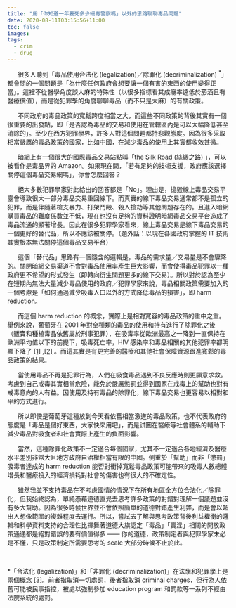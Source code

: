 ```yaml
---
title: "用「你知道一年要死多少緝毒警察嗎」以外的思路聊聊毒品問題"
date: 2020-08-11T03:15:56+11:00
toc: false
images:
tags:
  - crim
  - drug
---
```




&nbsp; &nbsp; &nbsp; 很多人聽到「毒品使用合法化 (legalization)／除罪化 (decriminalization) <sup>*</sup>」都會問的一個問題是「為什麼任何政府會想要讓一個有害的東西的使用變得正當」。這裡不從醫學角度談大麻的特殊性（以很多指標看其成癮率遠低於菸酒且有醫療價值），而是從犯罪學的角度聊聊毒品（而不只是大麻）的有關政策。

&nbsp; &nbsp; &nbsp; 不同政府的毒品政策的寬鬆跨度相當之大，而這些不同政策的背後其實有一個很重要的出發點，即「是否認為毒品的交易和使用在管轄區內是可以大幅降低甚至消除的」。至少在西方犯罪學界，許多人對這個問題都持悲觀態度。因為很多采取相當嚴厲的毒品政策的國家，比如中國，在減少毒品的使用上其實都收效甚微。

&nbsp; &nbsp; &nbsp; 暗網上有一個很大的國際毒品交易站點叫「the Silk Road (絲綢之路) 」，可以被看作是毒品界的 Amazon。如果現在問，「若有足夠的技術支援，政府應該選擇關停這個毒品交易網嗎」，你會怎麼回答？

&nbsp; &nbsp; &nbsp; 絕大多數犯罪學家對此給出的回答都是「No」。理由是，搗毀線上毒品交易平臺會導致很大一部分毒品交易重回線下。而真實的線下毒品交易通常都不是孤立的犯罪，而是伴隨著槍支暴力、打架鬥毆、殺人搶劫等其他問題存在的。且進入暗網購買毒品的難度係數並不低，現在也沒有足夠的資料證明暗網毒品交易平台造成了毒品流通的顯著增長。因此在很多犯罪學家看來，線上毒品交易是線下毒品交易的一個更好的替代品，所以不應該被關停。（題外話：以現在各國政府掌握的 IT 技術其實根本無法關停這個毒品交易平台）

&nbsp; &nbsp; &nbsp; 這個「替代品」思路有一個隱含的邏輯是，毒品的需求量／交易量是不會驟降的。關閉暗網交易渠道不會對毒品使用率產生巨大影響，而會使得毒品犯罪以一種政府更不希望的形式發生（即轉向衍生問題更多的線下交易）。所以對於認為至少在短期內無法大量減少毒品使用的政府／犯罪學家來說，毒品相關政策需要加入的一個考慮是「如何通過減少吸毒人口以外的方式降低毒品的損害」，即 harm reduction。

&nbsp; &nbsp; &nbsp; 而這個 harm reduction 的概念，實際上是相對寬容的毒品政策的重中之重。舉例來說，葡萄牙在 2001 年對全種類的毒品的使用和持有進行了除罪化之後 （販賣和種植毒品依舊屬於刑事犯罪），在吸毒率從歐洲最高之一降到一直保持在歐洲平均值以下的前提下，吸毒死亡率，HIV 感染率和毒品相關的其他犯罪率都明顯下降了 [[1]](https://transformdrugs.org/drug-decriminalisation-in-portugal-setting-the-record-straight/) ,[[2]](https://www.drugpolicy.org/sites/default/files/dpa-drug-decriminalization-portugal-health-human-centered-approach_0.pdf) 。而這其實是有更完善的醫療和其他社會保障資源跟進寬鬆的毒品政策的結果。

&nbsp; &nbsp; &nbsp; 當使用毒品不再是犯罪行為，人們在吸食毒品遇到不良反應時則更願意求救。考慮到自己戒毒其實相當危險，能免於嚴厲懲罰並得到國家在戒毒上的幫助也對有戒毒意向的人有益。因使用及持有毒品的除罪化，線下毒品交易也更容易以相對和平的方式進行。

&nbsp; &nbsp; &nbsp; 所以即使是葡萄牙這種放到今天看依舊相當激進的毒品政策，也不代表政府的態度是「毒品是個好東西，大家快來用吧」，而是試圖在醫療等社會體系的輔助下減少毒品對吸食者和社會實際上產生的負面影響。

&nbsp; &nbsp; &nbsp; 當然，這種除罪化政策不一定適合每個國家，尤其不一定適合各地經濟及醫療水平差別非常大且地方政府自治權相當有限的中國。側重於「幫助」而非「懲罰」吸毒者達成的 harm reduction 能否對衝掉寬鬆毒品政策可能帶來的吸毒人數總體增長和醫療投入的經濟損耗對社會的傷害也有很大的不確定性。

&nbsp; &nbsp; &nbsp; 雖然我並不支持毒品在不考慮國情的情況下在所有地區全方位合法化／除罪化，但我始終認為，單純憑藉道德直覺去思考許多政策的對錯對理解一個議題並沒有多大幫助。因為很多時候世界並不會依照簡單的道德對錯產生利弊，而是會以超出人想像範圍的複雜程度去運行。所以，嘗試去了解與思考政策背後利益權衡的邏輯和科學資料支持的合理性比揮舞著道德大旗認定「毒品」「賣淫」相關的開放政策通通都是絕對錯誤的要有價值得多 —— 你的道德，政策制定者與犯罪學家未必是不懂，只是政策制定所需要思考的 scale 大部分時候不止於此。

&nbsp; &nbsp;  <br>

*「合法化 (legalization)」和「非罪化 (decriminalization)」在法學和犯罪學上是兩個概念 [[3](https://adf.org.au/talking-about-drugs/law/decriminalisation/overview-decriminalisation-legalisation/)]。前者指取消一切處罰，後者指取消 criminal charges，但行為人依舊可能被民事指控，被處以強制參加 education program 和罰款等一系列不經由法院系統的處罰。